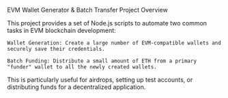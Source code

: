EVM Wallet Generator & Batch Transfer Project
Overview

This project provides a set of Node.js scripts to automate two common tasks in EVM blockchain development:

    Wallet Generation: Create a large number of EVM-compatible wallets and securely save their credentials.

    Batch Funding: Distribute a small amount of ETH from a primary "funder" wallet to all the newly created wallets.

This is particularly useful for airdrops, setting up test accounts, or distributing funds for a decentralized application.
